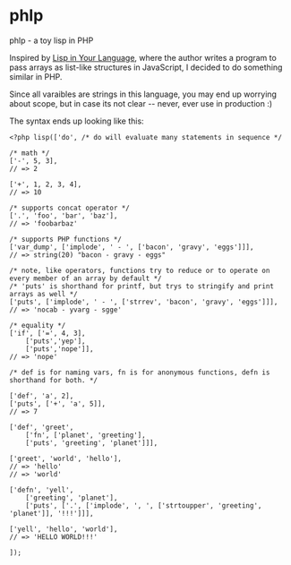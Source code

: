 # phlp
phlp - a toy lisp in PHP

Inspired by [Lisp in Your Language](http://danthedev.com/2015/09/09/lisp-in-your-language/), where the author writes a program to pass arrays as list-like structures in JavaScript, I decided to do something similar in PHP.

Since all varaibles are strings in this language, you may end up worrying about scope, but in case its not clear -- never, ever use in production :)

The syntax ends up looking like this:

```
<?php lisp(['do', /* do will evaluate many statements in sequence */

/* math */
['-', 5, 3],
// => 2

['+', 1, 2, 3, 4],
// => 10

/* supports concat operator */
['.', 'foo', 'bar', 'baz'],
// => 'foobarbaz'

/* supports PHP functions */
['var_dump', ['implode', ' - ', ['bacon', 'gravy', 'eggs']]],
// => string(20) "bacon - gravy - eggs"

/* note, like operators, functions try to reduce or to operate on every member of an array by default */
/* 'puts' is shorthand for printf, but trys to stringify and print arrays as well */
['puts', ['implode', ' - ', ['strrev', 'bacon', 'gravy', 'eggs']]],
// => 'nocab - yvarg - sgge'

/* equality */
['if', ['=', 4, 3],
	['puts','yep'],
	['puts','nope']],
// => 'nope'

/* def is for naming vars, fn is for anonymous functions, defn is shorthand for both. */

['def', 'a', 2],
['puts', ['+', 'a', 5]],
// => 7

['def', 'greet',
	['fn', ['planet', 'greeting'],
	['puts', 'greeting', 'planet']]],

['greet', 'world', 'hello'],
// => 'hello'
// => 'world'

['defn', 'yell', 
	['greeting', 'planet'],
	['puts', ['.', ['implode', ', ', ['strtoupper', 'greeting', 'planet']], '!!!']]],
		
['yell', 'hello', 'world'],
// => 'HELLO WORLD!!!'

]);
```
